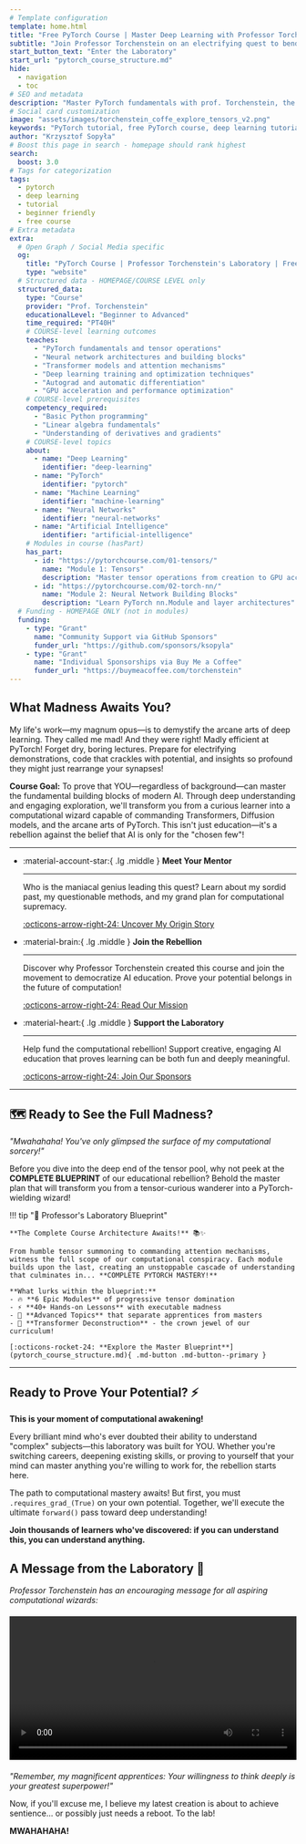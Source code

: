 ```yaml
---
# Template configuration
template: home.html
title: "Free PyTorch Course | Master Deep Learning with Professor Torchenstein"
subtitle: "Join Professor Torchenstein on an electrifying quest to bend PyTorch to your will. Mwahahaha!"
start_button_text: "Enter the Laboratory"
start_url: "pytorch_course_structure.md"
hide:
  - navigation
  - toc
# SEO and metadata
description: "Master PyTorch fundamentals with prof. Torchenstein, the best free online tutorial. From tensors to transformers through engaging, hands-on lessons."
# Social card customization
image: "assets/images/torchenstein_coffe_explore_tensors_v2.png"
keywords: "PyTorch tutorial, free PyTorch course, deep learning tutorial, neural networks, transformers, machine learning education, AI course"
author: "Krzysztof Sopyła"
# Boost this page in search - homepage should rank highest
search:
  boost: 3.0
# Tags for categorization
tags:
  - pytorch
  - deep learning
  - tutorial
  - beginner friendly
  - free course
# Extra metadata
extra:
  # Open Graph / Social Media specific
  og:
    title: "PyTorch Course | Professor Torchenstein's Laboratory | Free Deep Learning Tutorial"
    type: "website"
  # Structured data - HOMEPAGE/COURSE LEVEL only
  structured_data:
    type: "Course"
    provider: "Prof. Torchenstein"
    educationalLevel: "Beginner to Advanced"
    time_required: "PT40H"
    # COURSE-level learning outcomes
    teaches:
      - "PyTorch fundamentals and tensor operations"
      - "Neural network architectures and building blocks"
      - "Transformer models and attention mechanisms"
      - "Deep learning training and optimization techniques"
      - "Autograd and automatic differentiation"
      - "GPU acceleration and performance optimization"
    # COURSE-level prerequisites
    competency_required:
      - "Basic Python programming"
      - "Linear algebra fundamentals"
      - "Understanding of derivatives and gradients"
    # COURSE-level topics
    about:
      - name: "Deep Learning"
        identifier: "deep-learning"
      - name: "PyTorch"
        identifier: "pytorch"
      - name: "Machine Learning"
        identifier: "machine-learning"
      - name: "Neural Networks"
        identifier: "neural-networks"
      - name: "Artificial Intelligence"
        identifier: "artificial-intelligence"
    # Modules in course (hasPart)
    has_part:
      - id: "https://pytorchcourse.com/01-tensors/"
        name: "Module 1: Tensors"
        description: "Master tensor operations from creation to GPU acceleration"
      - id: "https://pytorchcourse.com/02-torch-nn/"
        name: "Module 2: Neural Network Building Blocks"
        description: "Learn PyTorch nn.Module and layer architectures"
  # Funding - HOMEPAGE ONLY (not in modules)
  funding:
    - type: "Grant"
      name: "Community Support via GitHub Sponsors"
      funder_url: "https://github.com/sponsors/ksopyla"
    - type: "Grant"
      name: "Individual Sponsorships via Buy Me a Coffee"
      funder_url: "https://buymeacoffee.com/torchenstein"
---
```


## What Madness Awaits You?

My life's work—my magnum opus—is to demystify the arcane arts of deep learning. They called me mad! And they were right! Madly efficient at PyTorch! Forget dry, boring lectures. Prepare for electrifying demonstrations, code that crackles with potential, and insights so profound they might just rearrange your synapses!

**Course Goal:** To prove that YOU—regardless of background—can master the fundamental building blocks of modern AI. Through deep understanding and engaging exploration, we'll transform you from a curious learner into a computational wizard capable of commanding Transformers, Diffusion models, and the arcane arts of PyTorch. This isn't just education—it's a rebellion against the belief that AI is only for the "chosen few"!

---

<div class="grid cards" markdown>

-   :material-account-star:{ .lg .middle } __Meet Your Mentor__

    ---

    Who is the maniacal genius leading this quest? Learn about my sordid past, my questionable methods, and my grand plan for computational supremacy.

    [:octicons-arrow-right-24: Uncover My Origin Story](story/victor_torchenstein_origin.md)


-   :material-brain:{ .lg .middle } __Join the Rebellion__

    ---

    Discover why Professor Torchenstein created this course and join the movement to democratize AI education. Prove your potential belongs in the future of computation!

    [:octicons-arrow-right-24: Read Our Mission](story/vision_and_mission.md)

-   :material-heart:{ .lg .middle } __Support the Laboratory__

    ---

    Help fund the computational rebellion! Support creative, engaging AI education that proves learning can be both fun and deeply meaningful.

    [:octicons-arrow-right-24: Join Our Sponsors](story/sponsor.md)

</div>

---

## 🗺️ Ready to See the Full Madness? 

*"Mwahahaha! You've only glimpsed the surface of my computational sorcery!"*

Before you dive into the deep end of the tensor pool, why not peek at the **COMPLETE BLUEPRINT** of our educational rebellion? Behold the master plan that will transform you from a tensor-curious wanderer into a PyTorch-wielding wizard!

!!! tip "🧪 Professor's Laboratory Blueprint"

    **The Complete Course Architecture Awaits!** 📚✨
    
    From humble tensor summoning to commanding attention mechanisms, witness the full scope of our computational conspiracy. Each module builds upon the last, creating an unstoppable cascade of understanding that culminates in... **COMPLETE PYTORCH MASTERY!** 
    
    **What lurks within the blueprint:**
    - 🔥 **6 Epic Modules** of progressive tensor domination  
    - ⚡️ **40+ Hands-on Lessons** with executable madness
    - 🧠 **Advanced Topics** that separate apprentices from masters
    - 🎯 **Transformer Deconstruction** - the crown jewel of our curriculum!

    [:octicons-rocket-24: **Explore the Master Blueprint**](pytorch_course_structure.md){ .md-button .md-button--primary }

---

## Ready to Prove Your Potential? ⚡️

**This is your moment of computational awakening!** 

Every brilliant mind who's ever doubted their ability to understand "complex" subjects—this laboratory was built for YOU. Whether you're switching careers, deepening existing skills, or proving to yourself that your mind can master anything you're willing to work for, the rebellion starts here.

The path to computational mastery awaits! But first, you must `.requires_grad_(True)` on your own potential. Together, we'll execute the ultimate `forward()` pass toward deep understanding!

**Join thousands of learners who've discovered: if you can understand this, you can understand anything.**

## A Message from the Laboratory 🧪

*Professor Torchenstein has an encouraging message for all aspiring computational wizards:*

<video controls width="100%" style="max-width: 800px; margin: 20px auto; display: block;">
  <source src="/assets/images/torchenstein_coffe_explore_tensors_v2.mp4" type="video/mp4">
  Your browser does not support the video tag. Professor Torchenstein believes in your potential anyway!
</video>

*"Remember, my magnificent apprentices: Your willingness to think deeply is your greatest superpower!"*

Now, if you'll excuse me, I believe my latest creation is about to achieve sentience... or possibly just needs a reboot. To the lab!

**MWAHAHAHA!**